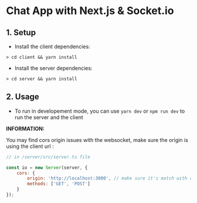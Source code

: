 # Chat App with Next.js & Socket.io

## 1. Setup

- Install the client dependencies:

```console
> cd client && yarn install
```

- Install the server dependencies:

```console
> cd server && yarn install
```

## 2. Usage

- To run in developement mode, you can use `yarn dev` or `npm run dev` to run the server and the client

**INFORMATION:**

You may find cors origin issues with the websocket, make sure the origin is using the client url :

```javascript
// in /server/src/server.ts file

const io = new Server(server, {
    cors: {
        origin: 'http://localhost:3000', // make sure it's match with client
        methods: ['GET', 'POST']
    }
});
```